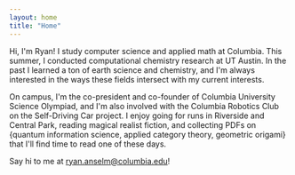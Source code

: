 ```yaml
---
layout: home
title: "Home"
---
```


Hi, I'm Ryan! I study computer science and applied math at Columbia. This summer, I conducted computational chemistry research at UT Austin. In the past I learned a ton of earth science and chemistry, and I'm always interested in the ways these fields intersect with my current interests.

On campus, I'm the co-president and co-founder of Columbia University Science Olympiad, and I'm also involved with the Columbia Robotics Club on the Self-Driving Car project. I enjoy going for runs in Riverside and Central Park, reading magical realist fiction, and collecting PDFs on {quantum information science, applied category theory, geometric origami} that I'll find time to read one of these days.

Say hi to me at <ryan.anselm@columbia.edu>!
